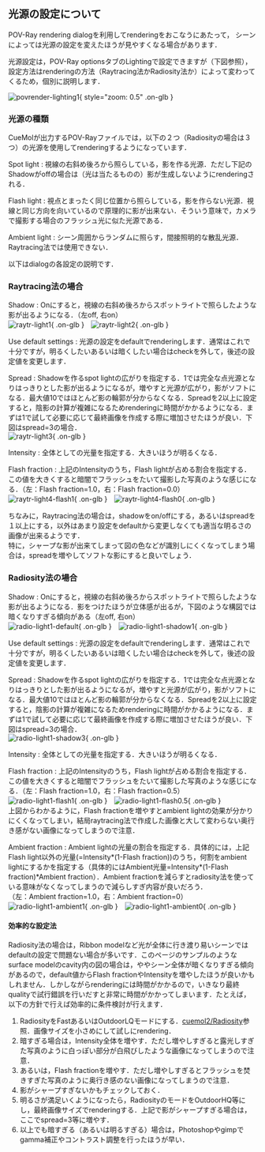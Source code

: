 ## 光源の設定について
POV-Ray rendering dialogを利用してrenderingをおこなうにあたって，
シーンによっては光源の設定を変えたほうが見やすくなる場合があります．

光源設定は，POV-Ray optionsタブのLightingで設定できますが（下図参照），
設定方法はrenderingの方法（Raytracing法かRadiosity法か）によって変わってくるため，個別に説明します．


![povrender-lighting1](../../assets/images/cuemol2/POVRayRenderLighting/povrender-lighting1.png){ style="zoom: 0.5" .on-glb }

### 光源の種類
CueMolが出力するPOV-Rayファイルでは，以下の２つ（Radiosityの場合は３つ）の光源を使用してrenderingするようになっています．

Spot light
:   視線の右斜め後ろから照らしている，影を作る光源．ただし下記のShadowがoffの場合は（光は当たるものの）影が生成しないようにrenderingされる．

Flash light
:   視点とまったく同じ位置から照らしている，影を作らない光源．視線と同じ方向を向いているので原理的に影が出来ない．そういう意味で，カメラで撮影する場合のフラッシュ光に似た光源である．

Ambient light
:   シーン周囲からランダムに照らす，間接照明的な散乱光源．Raytracing法では使用できない．

以下はdialogの各設定の説明です．

### Raytracing法の場合

Shadow
:   Onにすると，視線の右斜め後ろからスポットライトで照らしたような影が出るようになる．（左off, 右on）<br/>
![raytr-light1](../../assets/images/cuemol2/POVRayRenderLighting/raytr-light1.png){ .on-glb }　![raytr-light2](../../assets/images/cuemol2/POVRayRenderLighting/raytr-light2.png){ .on-glb }

Use default settings
:   光源の設定をdefaultでrenderingします．通常はこれで十分ですが，明るくしたいあるいは暗くしたい場合はcheckを外して，後述の設定値を変更します．

Spread
:   Shadowを作るspot lightの広がりを指定する．1では完全な点光源となりはっきりとした影が出るようになるが，増やすと光源が広がり，影がソフトになる．最大値10ではほとんど影の輪郭が分からなくなる．Spreadを2以上に設定すると，陰影の計算が複雑になるためrenderingに時間がかかるようになる．まずは1で試して必要に応じて最終画像を作成する際に増加させたほうが良い．下図はspread=3の場合．<br/>
![raytr-light3](../../assets/images/cuemol2/POVRayRenderLighting/raytr-light3.png){ .on-glb }

Intensity
:   全体としての光量を指定する．大きいほうが明るくなる．

Flash fraction
:   上記のIntensityのうち，Flash lightが占める割合を指定する．この値を大きくすると暗闇でフラッシュをたいて撮影した写真のような感じになる．（左：Flash fraction=1.0，右：Flash fraction=0.0）<br/>
![raytr-light4-flash1](../../assets/images/cuemol2/POVRayRenderLighting/raytr-light4-flash1.png){ .on-glb }　![raytr-light4-flash0](../../assets/images/cuemol2/POVRayRenderLighting/raytr-light4-flash0.png){ .on-glb }

ちなみに，Raytracing法の場合は，shadowをon/offにする，あるいはspreadを１以上にする，以外はあまり設定をdefaultから変更しなくても適当な明るさの画像が出来るようです．<br/>
特に，シャープな影が出来てしまって図の色などが識別しにくくなってしまう場合は，spreadを増やしてソフトな影にすると良いでしょう．

### Radiosity法の場合

Shadow
:   Onにすると，視線の右斜め後ろからスポットライトで照らしたような影が出るようになる．影をつけたほうが立体感が出るが，下図のような構図では暗くなりすぎる傾向がある（左off, 右on）<br/>
![radio-light1-default](../../assets/images/cuemol2/POVRayRenderLighting/radio-light1-default.png){ .on-glb }　![radio-light1-shadow1](../../assets/images/cuemol2/POVRayRenderLighting/radio-light1-shadow1.png){ .on-glb }

Use default settings
:   光源の設定をdefaultでrenderingします．通常はこれで十分ですが，明るくしたいあるいは暗くしたい場合はcheckを外して，後述の設定値を変更します．

Spread
:   Shadowを作るspot lightの広がりを指定する．1では完全な点光源となりはっきりとした影が出るようになるが，増やすと光源が広がり，影がソフトになる．最大値10ではほとんど影の輪郭が分からなくなる．Spreadを2以上に設定すると，陰影の計算が複雑になるためrenderingに時間がかかるようになる．まずは1で試して必要に応じて最終画像を作成する際に増加させたほうが良い．下図はspread=3の場合．<br/>
![radio-light1-shadow3](../../assets/images/cuemol2/POVRayRenderLighting/radio-light1-shadow3.png){ .on-glb }

Intensity
:   全体としての光量を指定する．大きいほうが明るくなる．

Flash fraction
:   上記のIntensityのうち，Flash lightが占める割合を指定する．この値を大きくすると暗闇でフラッシュをたいて撮影した写真のような感じになる．（左：Flash fraction=1.0，右：Flash fraction=0.5）<br/>
![radio-light1-flash1](../../assets/images/cuemol2/POVRayRenderLighting/radio-light1-flash1.png){ .on-glb }　![radio-light1-flash0.5](../../assets/images/cuemol2/POVRayRenderLighting/radio-light1-flash0.5.png){ .on-glb }<br/>
上図からわかるように，Flash fractionを増やすとambient lightの効果が分かりにくくなってしまい，結局raytracing法で作成した画像と大して変わらない奥行き感がない画像になってしまうので注意．

Ambient fraction
:   Ambient lightの光量の割合を指定する．具体的には，上記Flash light以外の光量(=Intensity*(1-Flash fraction))のうち，何割をambient lightにするかを指定する（具体的にはAmbient光量=Intensity*(1-Flash fraction)*Ambient fraction）．Ambient fractionを減らすとradiosity法を使っている意味がなくなってしまうので減らしすぎ内容が良いだろう．<br/>
（左：Ambient fraction=1.0，右：Ambient fraction=0）<br/>
![radio-light1-ambient1](../../assets/images/cuemol2/POVRayRenderLighting/radio-light1-ambient1.png){ .on-glb }　![radio-light1-ambient0](../../assets/images/cuemol2/POVRayRenderLighting/radio-light1-ambient0.png){ .on-glb }

#### 効率的な設定法
Radiosity法の場合は，Ribbon modelなど光が全体に行き渡り易いシーンではdefaultの設定で問題ない場合が多いです．このページのサンプルのようなsurface modelのcavity内の図の場合は，ややシーン全体が暗くなりすぎる傾向があるので，default値からFlash fractionやIntensityを増やしたほうが良いかもしれません．しかしながらrenderingには時間がかかるので，いきなり最終qualityで試行錯誤を行いだすと非常に時間がかかってしまいます．たとえば，以下の方針で行えば効率的に条件検討が行えます．

1.  RadiosityをFastあるいはOutdoorLQモードにする．[cuemol2/Radiosity](../../cuemol2/Radiosity)参照．画像サイズを小さめにして試しにrendering．
1.  暗すぎる場合は，Intensity全体を増やす．ただし増やしすぎると露光しすぎた写真のように白っぽい部分が白飛びしたような画像になってしまうので注意．
1.  あるいは，Flash fractionを増やす．ただし増やしすぎるとフラッシュを焚きすぎた写真のように奥行き感のない画像になってしまうので注意．
1.  影がシャープすぎないかもチェックしておく．
1.  明るさが満足いくようになったら，RadiosityのモードをOutdoorHQ等にし，最終画像サイズでrenderingする．上記で影がシャープすぎる場合は，ここでspread=3等に増やす．
1.  以上でも暗すぎる（あるいは明るすぎる）場合は，Photoshopやgimpでgamma補正やコントラスト調整を行ったほうが早い．
